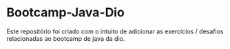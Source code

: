 # Bootcamp-Java-Dio
Este repositório foi criado com o intuito de adicionar as exercícios / desafios  relacionadas ao bootcamp de java da dio. 
